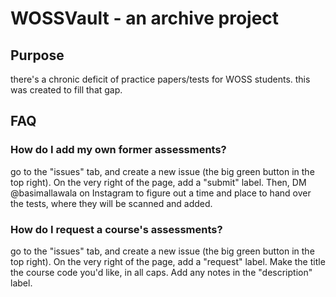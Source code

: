 # WOSSVault - an archive project

## Purpose
there's a chronic deficit of practice papers/tests for WOSS students. this was created to fill that gap.


## FAQ

### How do I add my own former assessments?
go to the "issues" tab, and create a new issue (the big green button in the top right). On the very right of the page, add a "submit" label. Then, DM @basimallawala on Instagram to figure out a time and place to hand over the tests, where they will be scanned and added.

### How do I request a course's assessments?
go to the "issues" tab, and create a new issue (the big green button in the top right). On the very right of the page, add a "request" label. Make the title the course code you'd like, in all caps. Add any notes in the "description" label.
